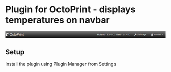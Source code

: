 # Plugin for OctoPrint - displays temperatures on navbar

![NavbarTemp](navbar.png?raw=true) 

## Setup

Install the plugin using Plugin Manager from Settings
